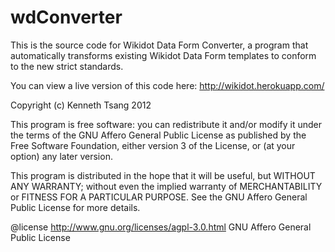 wdConverter
==========
This is the source code for Wikidot Data Form Converter, a program that automatically transforms existing Wikidot Data Form templates to conform to the new strict standards.

You can view a live version of this code here: http://wikidot.herokuapp.com/

Copyright (c) Kenneth Tsang 2012

This program is free software: you can redistribute it and/or modify
it under the terms of the GNU Affero General Public License as
published by the Free Software Foundation, either version 3 of the
License, or (at your option) any later version.

This program is distributed in the hope that it will be useful,
but WITHOUT ANY WARRANTY; without even the implied warranty of
MERCHANTABILITY or FITNESS FOR A PARTICULAR PURPOSE.  See the
GNU Affero General Public License for more details.

@license http://www.gnu.org/licenses/agpl-3.0.html GNU Affero General Public License